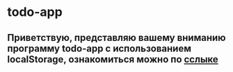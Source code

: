 # todo-app
## Приветствую, представляю вашему вниманию программу todo-app с использованием localStorage, ознакомиться можно по [сслыке](https://rshuva1ov.github.io/Evclid-landing/)


